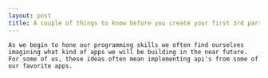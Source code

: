 ```yaml
---
layout: post
title: A couple of things to know before you create your first 3rd party app
---
```


	As we begin to hone our programming skills we often find ourselves imagining what kind of apps we will be building in the near future. For some of us, these ideas often mean implementing api's from some of our favorite apps.


	